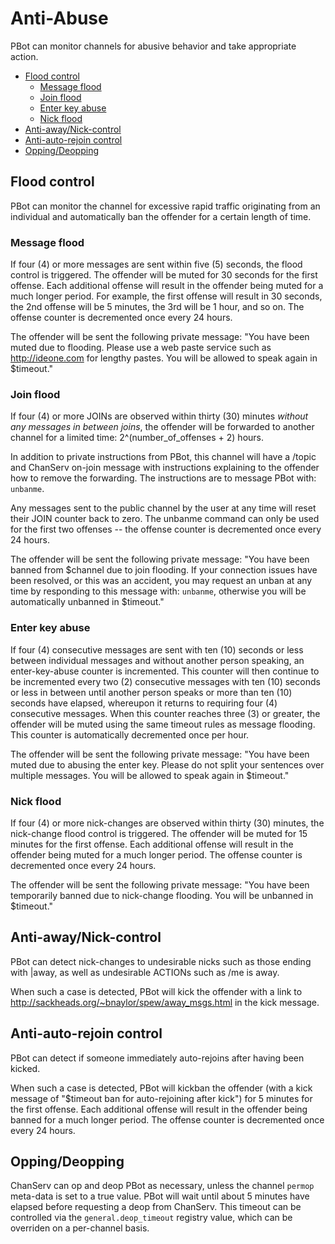 # Anti-Abuse

PBot can monitor channels for abusive behavior and take appropriate action.

<!-- md-toc-begin -->
  * [Flood control](#flood-control)
    * [Message flood](#message-flood)
    * [Join flood](#join-flood)
    * [Enter key abuse](#enter-key-abuse)
    * [Nick flood](#nick-flood)
  * [Anti-away/Nick-control](#anti-awaynick-control)
  * [Anti-auto-rejoin control](#anti-auto-rejoin-control)
  * [Opping/Deopping](#oppingdeopping)
<!-- md-toc-end -->

## Flood control
PBot can monitor the channel for excessive rapid traffic originating from an individual and automatically ban the offender for a certain length of time.

### Message flood
If four (4) or more messages are sent within five (5) seconds, the flood control is triggered.  The offender will be muted for 30 seconds for the first offense.  Each additional offense will result in the offender being muted for a much longer period.  For example, the first offense will result in 30 seconds, the 2nd offense will be 5 minutes, the 3rd will be 1 hour, and so on.  The offense counter is decremented once every 24 hours.

The offender will be sent the following private message: "You have been muted due to flooding.  Please use a web paste service such as http://ideone.com for lengthy pastes.  You will be allowed to speak again in $timeout."

### Join flood
If four (4) or more JOINs are observed within thirty (30) minutes *without any messages in between joins*, the offender will be forwarded to another channel for a limited time: 2^(number_of_offenses + 2) hours.

In addition to private instructions from PBot, this channel will have a /topic and ChanServ on-join message with instructions explaining to the offender how to remove the forwarding.  The instructions are to message PBot with: `unbanme`.

Any messages sent to the public channel by the user at any time will reset their JOIN counter back to zero.  The unbanme command can only be used for the first two offenses -- the offense counter is decremented once every 24 hours.

The offender will be sent the following private message: "You have been banned from $channel due to join flooding.  If your connection issues have been resolved, or this was an accident, you may request an unban at any time by responding to this message with: `unbanme`, otherwise you will be automatically unbanned in $timeout."

### Enter key abuse
If four (4) consecutive messages are sent with ten (10) seconds or less between individual messages and without another person speaking, an enter-key-abuse counter is incremented.  This counter will then continue to be incremented every two (2) consecutive messages with ten (10) seconds or less in between until another person speaks or more than ten (10) seconds have elapsed, whereupon it returns to requiring four (4) consecutive messages.  When this counter reaches three (3) or greater, the offender will be muted using the same timeout rules as message flooding.  This counter is automatically decremented once per hour.

The offender will be sent the following private message: "You have been muted due to abusing the enter key.  Please do not split your sentences over multiple messages.  You will be allowed to speak again in $timeout."

### Nick flood
If four (4) or more nick-changes are observed within thirty (30) minutes, the nick-change flood control is triggered.  The offender will be muted for 15 minutes for the first offense.  Each additional offense will result in the offender being muted for a much longer period.  The offense counter is decremented once every 24 hours.

The offender will be sent the following private message: "You have been temporarily banned due to nick-change flooding.  You will be unbanned in $timeout."

## Anti-away/Nick-control
PBot can detect nick-changes to undesirable nicks such as those ending with |away, as well as undesirable ACTIONs such as /me is away.

When such a case is detected, PBot will kick the offender with a link to http://sackheads.org/~bnaylor/spew/away_msgs.html in the kick message.

## Anti-auto-rejoin control
PBot can detect if someone immediately auto-rejoins after having been kicked.

When such a case is detected, PBot will kickban the offender (with a kick message of "$timeout ban for auto-rejoining after kick") for 5 minutes for the first offense. Each additional offense will result in the offender being banned for a much longer period. The offense counter is decremented once every 24 hours.

## Opping/Deopping
ChanServ can op and deop PBot as necessary, unless the channel `permop` meta-data is set to a true value. PBot will wait until about 5 minutes have elapsed before requesting a deop from ChanServ. This timeout can be controlled via the `general.deop_timeout` registry value, which can be overriden on a per-channel basis.

